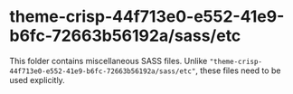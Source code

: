 # theme-crisp-44f713e0-e552-41e9-b6fc-72663b56192a/sass/etc

This folder contains miscellaneous SASS files. Unlike `"theme-crisp-44f713e0-e552-41e9-b6fc-72663b56192a/sass/etc"`, these files
need to be used explicitly.
